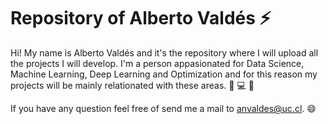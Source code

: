 # Repository of Alberto Valdés :zap:

Hi! My name is Alberto Valdés and it's the repository where I will upload all the projects I will develop. I'm a person appasionated for Data Science, Machine Learning, Deep Learning and Optimization and for this reason my projects will be mainly relationated with these areas. :robot: :computer: :abacus:

If you have any question feel free of send me a mail to anvaldes@uc.cl. :smile:
